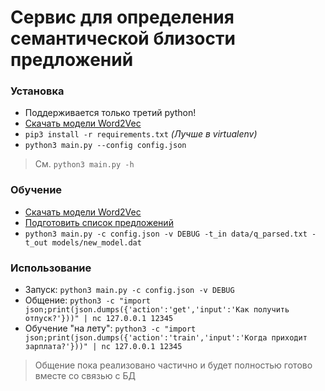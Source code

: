 # Сервис для определения семантической близости предложений

### Установка

* Поддерживается только третий python!
* [Скачать модели Word2Vec](models/README.md)
* `pip3 install -r requirements.txt` *(Лучше в virtualenv)*
* `python3 main.py --config config.json`

> См. `python3 main.py -h`

### Обучение

* [Скачать модели Word2Vec](models/README.md)
* [Подготовить список предложений](data/README.md)
* `python3 main.py -c config.json -v DEBUG -t_in data/q_parsed.txt -t_out models/new_model.dat`

### Использование

* Запуск: `python3 main.py -c config.json -v DEBUG`
* Общение: `python3 -c "import json;print(json.dumps({'action':'get','input':'Как получить отпуск?'}))" | nc 127.0.0.1 12345`
* Обучение "на лету": `python3 -c "import json;print(json.dumps({'action':'train','input':'Когда приходит зарплата?'}))" | nc 127.0.0.1 12345`

> Общение пока реализовано частично и будет полностью готово вместе со связью с БД
